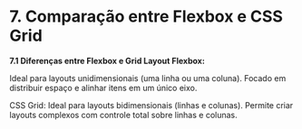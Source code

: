 # 7. Comparação entre Flexbox e CSS Grid
**7.1 Diferenças entre Flexbox e Grid Layout
Flexbox:**

Ideal para layouts unidimensionais (uma linha ou uma coluna). Focado em distribuir espaço e alinhar itens em um único eixo.

CSS Grid: Ideal para layouts bidimensionais (linhas e colunas). Permite criar layouts complexos com controle total sobre linhas e colunas.
